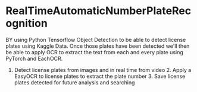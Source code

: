 # RealTimeAutomaticNumberPlateRecognition
BY using Python Tensorflow Object Detection to be able to detect license plates using Kaggle Data. Once those plates have been detected we'll then be able to apply OCR to extract the text from each and every plate using PyTorch and EachOCR. 

1. Detect license plates from images and in real time from video 2. Apply a EasyOCR to license plates to extract the plate number 3. Save license plates detected for future analysis and searching
